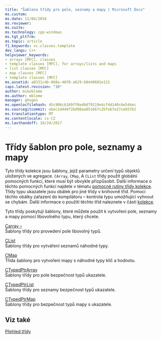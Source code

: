 ```yaml
---
title: "Šablona třídy pro pole, seznamy a mapy | Microsoft Docs"
ms.custom: 
ms.date: 11/04/2016
ms.reviewer: 
ms.suite: 
ms.technology: cpp-windows
ms.tgt_pltfrm: 
ms.topic: article
f1_keywords: vc.classes.template
dev_langs: C++
helpviewer_keywords:
- arrays [MFC], classes
- template classes [MFC], for arrays/lists and maps
- list classes [MFC]
- map classes [MFC]
- template classes [MFC]
ms.assetid: a8331c4b-068a-48f8-a629-b8449601e121
caps.latest.revision: "10"
author: mikeblome
ms.author: mblome
manager: ghogen
ms.openlocfilehash: 45c906cb109ff0e40d79119e4cf4d140c6e544ec
ms.sourcegitcommit: ebec1d449f2bd98aa851667c2bfeb7e27ce657b2
ms.translationtype: MT
ms.contentlocale: cs-CZ
ms.lasthandoff: 10/24/2017
---
```

# <a name="template-classes-for-arrays-lists-and-maps"></a>Třídy šablon pro pole, seznamy a mapy
Tyto třídy kolekce jsou šablony, jejíž parametry určení typů objektů uložených ve agregace. `CArray`, `CMap`, A `CList` třídy použít globální pomocných funkcí, které musí být obvykle přizpůsobit. Další informace o těchto pomocných funkcí najdete v tématu [pomocné rutiny třídy kolekce](../mfc/reference/collection-class-helpers.md). Třídy typu ukazatele jsou obálek pro jiné třídy v knihovně tříd. Pomocí těchto obálky zařazení do kompilátoru – kontrola typu umožňující vyhnout se chybám. Další informace o použití těchto tříd naleznete v části [kolekce](../mfc/collections.md).  
  
 Tyto třídy poskytují šablony, které můžete použít k vytvoření pole, seznamy a mapy pomocí libovolného typu, který chcete.  
  
 [Carray –](../mfc/reference/carray-class.md)  
 Šablony třídy pro provedení pole libovolný typů.  
  
 [CList](../mfc/reference/clist-class.md)  
 Šablony třídy pro vytváření seznamů náhodné typy.  
  
 [CMap](../mfc/reference/cmap-class.md)  
 Třída šablony pro vytvoření mapy s náhodné typy klíč a hodnotu.  
  
 [CTypedPtrArray](../mfc/reference/ctypedptrarray-class.md)  
 Šablony třídy pro pole bezpečnost typů ukazatele.  
  
 [CTypedPtrList](../mfc/reference/ctypedptrlist-class.md)  
 Šablony třídy pro seznamy bezpečnost typů ukazatele.  
  
 [CTypedPtrMap](../mfc/reference/ctypedptrmap-class.md)  
 Šablony třídy pro bezpečnost typů mapy s ukazatele.  
  
## <a name="see-also"></a>Viz také  
 [Přehled třídy](../mfc/class-library-overview.md)

